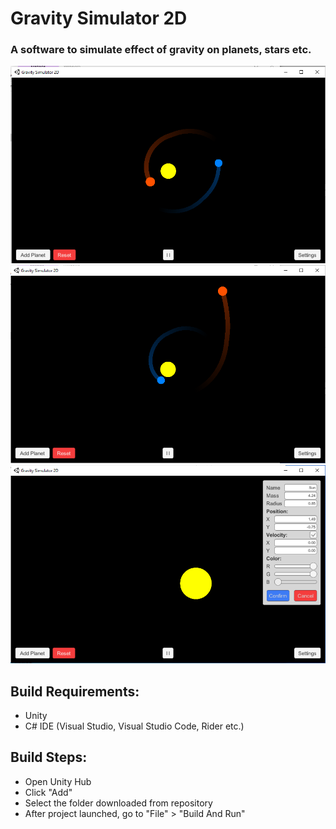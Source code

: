# Gravity Simulator 2D
 
### A software to simulate effect of gravity on planets, stars etc.

 ![Screenshot 1](Screenshots/SS_1.png)
 ![Screenshot 2](Screenshots/SS_2.png)
 ![Screenshot 3](Screenshots/SS_3.png)

## Build Requirements:
 - Unity
 - C# IDE (Visual Studio, Visual Studio Code, Rider etc.)

## Build Steps:
 - Open Unity Hub
 - Click "Add"
 - Select the folder downloaded from repository
 - After project launched, go to "File" > "Build And Run"
 